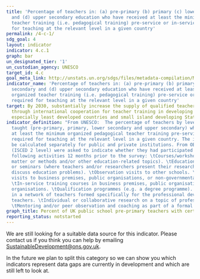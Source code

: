 ```yaml
---
title: 'Percentage of teachers in: (a) pre-primary (b) primary (c) lower secondary
  and (d) upper secondary education who have received at least the minimum organized
  teacher training (i.e. pedagogical training) pre-service or in-service required
  for teaching at the relevant level in a given country'
permalink: /4-c-1/
sdg_goal: 4
layout: indicator
indicator: 4.c.1
graph: bar
un_designated_tier: '1'
un_custodian_agency: UNESCO
target_id: 4.c
goal_meta_link: http://unstats.un.org/sdgs/files/metadata-compilation/Metadata-Goal-4.pdf
indicator_name: 'Percentage of teachers in: (a) pre-primary (b) primary (c) lower
  secondary and (d) upper secondary education who have received at least the minimum
  organized teacher training (i.e. pedagogical training) pre-service or in-service
  required for teaching at the relevant level in a given country'
target: By 2030, substantially increase the supply of qualified teachers, including
  through international cooperation for teacher training in developing countries,
  especially least developed countries and small island developing States.
indicator_definition: "From UNESCO:  The percentage of teachers by level of education
  taught (pre-primary, primary, lower secondary and upper secondary) who have received
  at least the minimum organized pedagogical teacher training pre-service and in-service
  required for teaching at the relevant level in a given country. The indicator should
  be calculated separately for public and private institutions. From OECD: Teachers
  (ISCED 2 level) were asked to indicate whether they had participated in any of the
  following activities 12 months prior to the survey: \tCourses/workshops (on subject
  matter or methods and/or other education-related topics). \tEducation conferences
  or seminars (where teachers and/or researchers present their research results and
  discuss education problems). \tObservation visits to other schools. \tObservation
  visits to business premises, public organisations, or non-governmental organisations.
  \tIn-service training courses in business premises, public organisations or non-governmental
  organisations. \tQualification programmes (e.g. a degree programme). \tParticipation
  in a network of teachers formed specifically for the professional development of
  teachers. \tIndividual or collaborative research on a topic of professional interest.
  \tMentoring and/or peer observation and coaching as part of a formal school arrangement"
graph_title: Percent of UK public school pre-primary teachers with certification
reporting_status: notstarted
---
```


We are still looking for a suitable data source for this indicator. Please contact us if you think you can help by emailing <a href="mailto:SustainableDevelopment@ons.gov.uk">SustainableDevelopment@ons.gov.uk</a>.

In the future we plan to split this category so we can show you which indicators represent data gaps are currently in development and which are still left to look at.
